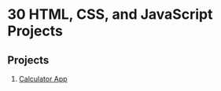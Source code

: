 # 30 HTML, CSS, and JavaScript Projects

## Projects

1. [Calculator App](https://simple-calculator-js-ken.netlify.app/)
